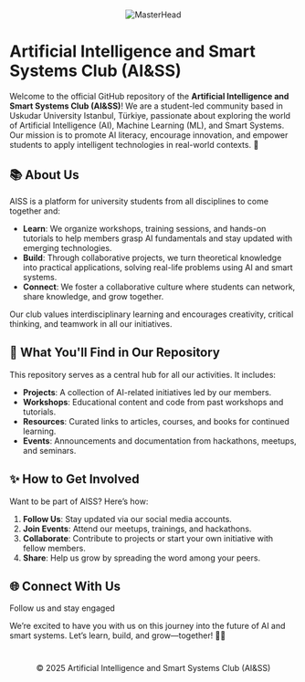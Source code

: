 
#

<p align="center">
  <img src="https://i.imgur.com/kpllU91.gif" alt="MasterHead">
</p>

#

# Artificial Intelligence and Smart Systems Club (AI&SS)

Welcome to the official GitHub repository of the **Artificial Intelligence and Smart Systems Club (AI&SS)**! We are a student-led community based in Uskudar University Istanbul, Türkiye, passionate about exploring the world of Artificial Intelligence (AI), Machine Learning (ML), and Smart Systems. Our mission is to promote AI literacy, encourage innovation, and empower students to apply intelligent technologies in real-world contexts. 🚀

## 📚 About Us

AISS is a platform for university students from all disciplines to come together and:

- **Learn**: We organize workshops, training sessions, and hands-on tutorials to help members grasp AI fundamentals and stay updated with emerging technologies.
- **Build**: Through collaborative projects, we turn theoretical knowledge into practical applications, solving real-life problems using AI and smart systems.
- **Connect**: We foster a collaborative culture where students can network, share knowledge, and grow together.

Our club values interdisciplinary learning and encourages creativity, critical thinking, and teamwork in all our initiatives.

## 📂 What You'll Find in Our Repository

This repository serves as a central hub for all our activities. It includes:

- **Projects**: A collection of AI-related initiatives led by our members.
- **Workshops**: Educational content and code from past workshops and tutorials.
- **Resources**: Curated links to articles, courses, and books for continued learning.
- **Events**: Announcements and documentation from hackathons, meetups, and seminars.

## ✨ How to Get Involved

Want to be part of AISS? Here’s how:

1. **Follow Us**: Stay updated via our social media accounts.
2. **Join Events**: Attend our meetups, trainings, and hackathons.
3. **Collaborate**: Contribute to projects or start your own initiative with fellow members.
4. **Share**: Help us grow by spreading the word among your peers.

## 🌐 Connect With Us

Follow us and stay engaged


We’re excited to have you with us on this journey into the future of AI and smart systems. Let’s learn, build, and grow—together! 🤖✨

#

<p align="center"> © 2025 Artificial Intelligence and Smart Systems Club (AI&SS) </p>
